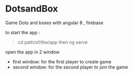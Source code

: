 # DotsandBox
Game Dots and boxes with angular 8 , firebase

to start the app : 

>cd path/of/the/app
then
>ng serve

open the app in 2 window
 - first window: for the first player to create game
 - second window: for the second player to join the game 
 

 
 
 
 
 
